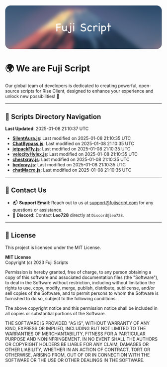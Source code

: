 ![Banner](.github/b.webp)

# 🌍 **We are Fuji Script**

Our global team of developers is dedicated to creating powerful, open-source scripts for Rise Client, designed to enhance your experience and unlock new possibilities! 🌟

---
<!-- SCRIPTS_NAVIGATION_START -->
## 📂 **Scripts Directory Navigation**

**Last Updated**: 2025-01-08 21:10:37 UTC

- **[SilentAura.js](scripts/SilentAura.js)**: Last modified on 2025-01-08 21:10:35 UTC
- **[ChatBypass.js](scripts/ChatBypass.js)**: Last modified on 2025-01-08 21:10:35 UTC
- **[jetpackFly.js](scripts/jetpackFly.js)**: Last modified on 2025-01-08 21:10:35 UTC
- **[velocityHylex.js](scripts/velocityHylex.js)**: Last modified on 2025-01-08 21:10:35 UTC
- **[chestxray.js](scripts/chestxray.js)**: Last modified on 2025-01-08 21:10:35 UTC
- **[bedxray.js](scripts/bedxray.js)**: Last modified on 2025-01-08 21:10:35 UTC
- **[chatMacro.js](scripts/chatMacro.js)**: Last modified on 2025-01-08 21:10:35 UTC

<!-- SCRIPTS_NAVIGATION_END -->

---

## 💬 **Contact Us**  
- 📬 **Support Email**: Reach out to us at [support@fujiscript.com](mailto:support@fujiscript.com) for any questions or assistance.  
- 💬 **Discord**: Contact **Leo728** directly at `Discord@leo728`.

---

## 📜 **License**

This project is licensed under the MIT License.  

**MIT License**  
Copyright (c) 2023 Fuji Scripts  

Permission is hereby granted, free of charge, to any person obtaining a copy of this software and associated documentation files (the "Software"), to deal in the Software without restriction, including without limitation the rights to use, copy, modify, merge, publish, distribute, sublicense, and/or sell copies of the Software, and to permit persons to whom the Software is furnished to do so, subject to the following conditions:  

The above copyright notice and this permission notice shall be included in all copies or substantial portions of the Software.  

THE SOFTWARE IS PROVIDED "AS IS", WITHOUT WARRANTY OF ANY KIND, EXPRESS OR IMPLIED, INCLUDING BUT NOT LIMITED TO THE WARRANTIES OF MERCHANTABILITY, FITNESS FOR A PARTICULAR PURPOSE AND NONINFRINGEMENT. IN NO EVENT SHALL THE AUTHORS OR COPYRIGHT HOLDERS BE LIABLE FOR ANY CLAIM, DAMAGES OR OTHER LIABILITY, WHETHER IN AN ACTION OF CONTRACT, TORT OR OTHERWISE, ARISING FROM, OUT OF OR IN CONNECTION WITH THE SOFTWARE OR THE USE OR OTHER DEALINGS IN THE SOFTWARE.  
